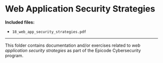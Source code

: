 # Web Application Security Strategies

**Included files:**

- `18_web_app_security_strategies.pdf`

---
This folder contains documentation and/or exercises related to *web application security strategies* as part of the Epicode Cybersecurity program.
